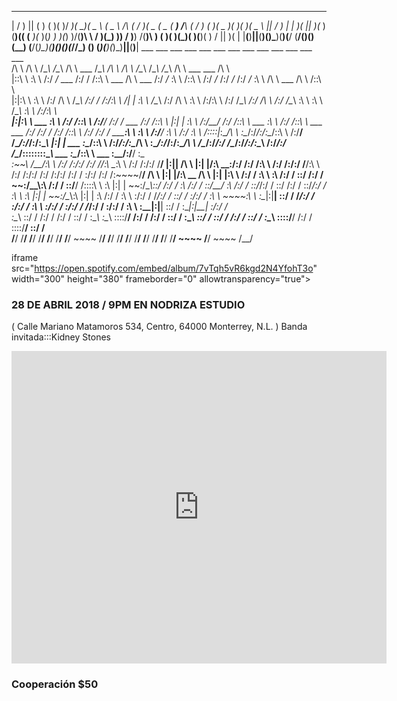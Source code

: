 
 __ __ __  __ __    __  __  ___  ____  ____     ____    __   _  _  ____  ____  ____    __    __  __    ____  _____  __  __  ____ __  __ __ __ 
|  /  )  ||  (  )  (  )(  )/ __)(_  _)(  _ \   (  _ \  /__\ ( \/ )(  _ \(  _ \( ___)  /__\  (  \/  )  (_  _)(  _  )(  )(  )(  _ \  ||  /  )  |
|   )(   ||   )(__  )(__)(( (__  _)(_  )(_) )   )(_) )/(__)\ \  /  )(_) ))   / )__)  /(__)\  )    (     )(   )(_)(  )(__)(  )   /  ||   )(   |
|__(__)__||__(____)(______)\___)(____)(____/   (____/(__)(__)(__) (____/(_)\_)(____)(__)(__)(_/\/\_)   (__) (_____)(______)(_)\_)__||__(__)__|
      ___          ___          ___                    ___          ___                                                             ___          ___          ___                       ___          ___                   ___          ___                                                      ___     
     /\  \        /\  \        /\__\                  /\__\        /\  \                                      ___                  /\__\        /\  \        /\  \                     /\__\        /\__\                 /\__\        /\  \                  ___                    ___        /\  \    
    |::\  \       \:\  \      /:/ _/_      ___       /:/  /       /::\  \                 ___                /\  \      ___       /:/ _/_       \:\  \      /::\  \                   /:/ _/_      /:/ _/_               /:/ _/_       \:\  \                /\  \      ___         /\  \      /::\  \   
    |:|:\  \       \:\  \    /:/ /\  \    /\__\     /:/  /       /:/\:\  \               /|  |               \:\  \    /\__\     /:/ /\  \       \:\  \    /:/\:\  \                 /:/ /\__\    /:/ /\  \             /:/ /\__\       \:\  \               \:\  \    /\__\        \:\  \    /:/\:\  \  
  __|:|\:\  \  ___  \:\  \  /:/ /::\  \  /:/__/    /:/  /  ___  /:/ /::\  \             |:|  |                \:\  \  /:/__/    /:/ /::\  \  ___  \:\  \  /:/ /::\  \  ___     ___  /:/ /:/ _/_  /:/ /::\  \           /:/ /:/ _/_  _____\:\  \               \:\  \  /:/__/         \:\  \  /:/  \:\  \ 
 /::::|_\:\__\/\  \  \:\__\/:/_/:/\:\__\/::\  \   /:/__/  /\__\/:/_/:/\:\__\            |:|  |            ___  \:\__\/::\  \   /:/_/:/\:\__\/\  \  \:\__\/:/_/:/\:\__\/\  \   /\__\/:/_/:/ /\__\/:/_/:/\:\__\         /:/_/:/ /\__\/::::::::\__\          ___  \:\__\/::\  \     ___  \:\__\/:/__/ \:\__\
 \:\~~\  \/__/\:\  \ /:/  /\:\/:/ /:/  /\/\:\  \__\:\  \ /:/  /\:\/:/  \/__/          __|:|__|           /\  \ |:|  |\/\:\  \__\:\/:/ /:/  /\:\  \ /:/  /\:\/:/  \/__/\:\  \ /:/  /\:\/:/ /:/  /\:\/:/ /:/  /         \:\/:/ /:/  /\:\~~\~~\/__/         /\  \ |:|  |\/\:\  \__ /\  \ |:|  |\:\  \ /:/  /
  \:\  \       \:\  /:/  /  \::/ /:/  /  ~~\:\/\__\\:\  /:/  /  \::/__/              /::::\  \           \:\  \|:|  | ~~\:\/\__\\::/ /:/  /  \:\  /:/  /  \::/__/      \:\  /:/  /  \::/_/:/  /  \::/ /:/  /           \::/_/:/  /  \:\  \               \:\  \|:|  | ~~\:\/\__\\:\  \|:|  | \:\  /:/  / 
   \:\  \       \:\/:/  /    \/_/:/  /      \::/  / \:\/:/  /    \:\  \              ~~~~\:\  \           \:\__|:|__|    \::/  / \/_/:/  /    \:\/:/  /    \:\  \       \:\/:/  /    \:\/:/  /    \/_/:/  /             \:\/:/  /    \:\  \               \:\__|:|__|    \::/  / \:\__|:|__|  \:\/:/  /  
    \:\__\       \::/  /       /:/  /       /:/  /   \::/  /      \:\__\                  \:\__\           \::::/__/     /:/  /    /:/  /      \::/  /      \:\__\       \::/  /      \::/  /       /:/  /               \::/  /      \:\__\               \::::/__/     /:/  /   \::::/__/    \::/  /   
     \/__/        \/__/        \/__/        \/__/     \/__/        \/__/                   \/__/            ~~~~         \/__/     \/__/        \/__/        \/__/        \/__/        \/__/        \/__/                 \/__/        \/__/                ~~~~         \/__/     ~~~~         \/__/    

iframe src="https://open.spotify.com/embed/album/7vTqh5vR6kgd2N4YfohT3o" width="300" height="380" frameborder="0" allowtransparency="true"></iframe>
 
 
### 28 DE ABRIL 2018 / 9PM EN NODRIZA ESTUDIO 
( Calle Mariano Matamoros 534, Centro, 64000 Monterrey, N.L. )
Banda invitada:::Kidney Stones

<div class="mapouter"><div class="gmap_canvas"><iframe width="600" height="500" id="gmap_canvas" src="https://maps.google.com/maps?q=nodriza estudio&t=&z=13&ie=UTF8&iwloc=&output=embed" frameborder="0" scrolling="no" marginheight="0" marginwidth="0"></iframe></div><a href="https://www.embedgooglemap.net">embedgooglemap.net</a><style>.mapouter{overflow:hidden;height:500px;width:600px;}.gmap_canvas {background:none!important;height:500px;width:600px;}</style></div>

### Cooperación $50
